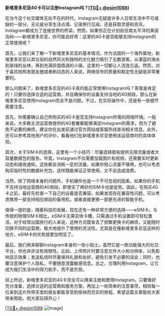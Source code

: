 **新喀里多尼亚4G卡可以注册Instagram吗？[[TG💪+ @esim1088](https://t.me/s/esim1088)]**

在当今这个社交媒体无处不在的时代，Instagram无疑是许多人日常生活中不可或缺的一部分。无论是分享生活点滴、记录旅行见闻，还是获取灵感和资讯，Instagram都成为了连接世界的桥梁。然而，如果你正在计划前往南太平洋的美丽岛屿——新喀里多尼亚，你可能会好奇：这里的4G卡是否能够支持Instagram的正常使用呢？

首先，让我们来了解一下新喀里多尼亚的基本情况。作为法国的一个海外属地，新喀里多尼亚以其壮丽的自然风光和独特的文化魅力吸引了无数游客。从湛蓝的海水到翠绿的丛林，再到充满异国情调的小镇，这里的一切都让人流连忘返。然而，对于喜欢拍照发朋友圈或者刷动态的人来说，网络信号的质量和稳定性无疑是非常重要的。

那么问题来了，新喀里多尼亚的4G卡真的能正常使用Instagram吗？答案是肯定的！只要你选择合适的运营商，并且确保你的设备支持当地的4G频段，那么在新喀里多尼亚使用Instagram完全不是问题。不过，在实际操作中，还是有一些细节需要注意。

首先，你需要确认自己所购买的4G卡是否支持Instagram所需的网络环境。一般来说，大多数主流运营商提供的4G套餐都能够满足Instagram的需求，但为了避免不必要的麻烦，建议你在出发前通过官方网站或客服热线查询相关信息。此外，还可以参考其他用户的评价，看看他们在新喀里多尼亚使用该运营商时的具体体验。

其次，关于SIM卡的选择，这里有一个小技巧：尽量选择那些提供无限流量或者大容量数据包的服务。毕竟，Instagram不仅需要加载图片和视频，还需要实时更新动态和接收通知，这些都会消耗一定的流量。如果你担心流量不够用，也可以考虑购买临时性的数据补充包，这样既能保证正常使用，又不会造成浪费。

当然，除了网络本身的问题外，手机硬件也是一个不可忽视的因素。如果你的手机不支持当地运营商的4G频段，即使买了再好的SIM卡也是徒劳。因此，在购买4G卡之前，最好先检查一下自己的设备是否兼容。如果发现存在兼容性问题，可以考虑携带一部支持相应频段的备用机，或者直接更换一部更先进的智能手机。

值得一提的是，随着科技的发展，现在还有一种非常方便的选择——eSIM卡。与传统的物理SIM卡相比，eSIM卡无需实体卡槽，只需通过手机设置即可轻松激活。对于经常出国旅行的人来说，这种方式既省去了频繁更换卡的麻烦，又能随时切换不同的运营商，极大地提升了使用的灵活性。尤其是在像新喀里多尼亚这样的地方，eSIM卡的优势就更加明显了。

最后，我们再来聊聊Instagram本身的一些小贴士。虽然它是一款功能强大的社交平台，但也并非没有局限性。比如，上传照片时要注意文件大小和分辨率，以免影响显示效果；发送私信时尽量保持礼貌和友好，避免引发不必要的误会；同时，也要注意保护个人隐私，不要随意泄露敏感信息。总之，合理利用Instagram，让它成为我们生活中的得力助手，而不是负担。

综上所述，新喀里多尼亚的4G卡完全可以用来注册和使用Instagram。只要做好充分准备，选择合适的运营商和服务方案，再加上一些简单的注意事项，相信每一位来到这片热带天堂的朋友都能享受到愉快而充实的旅程。希望这篇文章能给大家带来帮助，祝大家玩得开心！

[[TG💪+ @esim1088](https://t.me/s/esim1088) ![Image](https://i.postimg.cc/4NQfJmqS/Snipaste-2025-05-13-00-14-12.png)]
